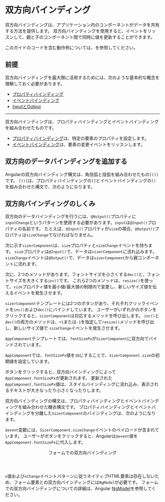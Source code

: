 # 双方向バインディング

双方向バインディングは、アプリケーション内のコンポーネントがデータを共有する方法を提供します。
双方向バインディングを使用すると、イベントをリッスンして、親と子のコンポーネント間で同時に値を更新することができます。

<div class="alert is-helpful">

このガイドのコードを含む動作例については、<live-example></live-example>を参照してください。

</div>

## 前提

双方向バインディングを最大限に活用するためには、次のような基本的な概念を理解しておく必要があります。

* [プロパティバインディング](guide/property-binding)
* [イベントバインディング](guide/event-binding)
* [InputとOutput](guide/inputs-outputs)

<hr>

双方向バインディングは、プロパティバインディングとイベントバインディングを組み合わせたものです。

* [プロパティバインディング](guide/property-binding)は、特定の要素のプロパティを設定します。
* [イベントバインディング](guide/event-binding)は、要素の変更イベントをリッスンします。

## 双方向のデータバインディングを追加する

Angularの双方向バインディング構文は、角括弧と括弧を組み合わせたもの`[()]`です。
`[()]`は、プロパティバインディングの`[]`とイベントバインディングの`()`を組み合わせた構文で、次のようになります。

<code-example path="two-way-binding/src/app/app.component.html" header="src/app/app.component.html" region="two-way-syntax"></code-example>

## 双方向バインディングのしくみ

双方向のデータバインディングを行うには、`@Output()`プロパティに`inputChange`というパターンを使用する必要があります。`input`は`@Input()`プロパティの名前です。
たとえば、`@Input()`プロパティが`size`の場合、`@Output()`プロパティは`sizeChange`でなければなりません。

次に示す`sizerComponent`は、`size`プロパティと`sizeChange`イベントを持ちます。
`size`プロパティは`@Input()`で、データは`sizerComponent`に流れ込みます。
`sizeChange`イベントは`@Output()`で、データは`sizerComponent`から親コンポーネントに流れます。

次に、2つのメソッドがあります。フォントサイズを小さくする`dec()`と、フォントサイズを大きくする`inc()`です。
これら2つのメソッドは、`resize()`を使って、`size`プロパティ値を最小値/最大値の制限内で変更し、新しいサイズ値を伝えるイベントを発生させます。

<code-example path="two-way-binding/src/app/sizer/sizer.component.ts" region="sizer-component" header="src/app/sizer.component.ts"></code-example>

`sizerComponent`テンプレートには2つのボタンがあり、それぞれクリックイベントを`inc()`および`dec()`にバインドしています。
ユーザーがいずれかのボタンをクリックすると、`sizerComponent`は対応するメソッドを呼び出します。
`inc()`と`dec()`の両方のメソッドは、`+1`または`-1`を指定して`resize()`メソッドを呼び出し、新しいサイズ値で `sizeChange`イベントを発生させます。

<code-example path="two-way-binding/src/app/sizer/sizer.component.html" header="src/app/sizer.component.html"></code-example>


`AppComponent`テンプレートでは、`fontSizePx`が`SizerComponent`に双方向でバインドされています。

<code-example path="two-way-binding/src/app/app.component.html" header="src/app/app.component.html" region="two-way-1"></code-example>

`AppComponent`では、`fontSizePx`値を`16`にすることで、`SizerComponent.size`の初期値を設定しています。

<code-example path="two-way-binding/src/app/app.component.ts" header="src/app/app.component.ts" region="font-size"></code-example>

ボタンをクリックすると、双方向バインディングによって`AppComponent.fontSizePx`が更新されます。
更新された`AppComponent.fontSizePx`値は、スタイルバインディングに流れ込み、表示されるテキストが大きなったり小さくなったりします。

双方向バインディングの構文は、プロパティバインディングとイベントバインディングを組み合わせた糖衣構文です。
プロパティバインディングとイベントバインディングを分離した`SizerComponent`のバインディングは、次のようになります。

<code-example path="two-way-binding/src/app/app.component.html" header="src/app/app.component.html (expanded)" region="two-way-2"></code-example>

`$event`変数には、`SizerComponent.sizeChange`イベントのペイロードが含まれています。
ユーザーがボタンをクリックすると、Angularは`$event`値を`AppComponent.fontSizePx`に代入します。

<div class="callout is-helpful">

  <header>フォームでの双方向バインディング</header>

  `x`値および`xChange`イベントパターンに従うネイティブHTML要素は存在しないため、フォーム要素との双方向バインディングには`NgModel`が必要です。
  フォームでの双方向バインディングについての詳細は、Angular [NgModel](guide/built-in-directives#ngModel)を参照してください。

</div>

